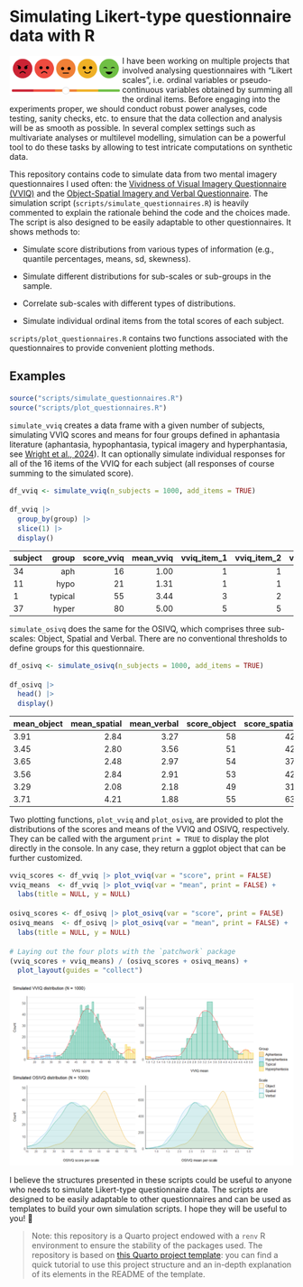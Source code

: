 # Simulating Likert-type questionnaire data with R


<img src="images/likert.png" align="left" width="200"/>

I have been working on multiple projects that involved analysing
questionnaires with “Likert scales”, i.e. ordinal variables or
pseudo-continuous variables obtained by summing all the ordinal items.
Before engaging into the experiments proper, we should conduct robust
power analyses, code testing, sanity checks, etc. to ensure that the
data collection and analysis will be as smooth as possible. In several
complex settings such as multivariate analyses or multilevel modelling,
simulation can be a powerful tool to do these tasks by allowing to test
intricate computations on synthetic data.

This repository contains code to simulate data from two mental imagery
questionnaires I used often: the [Vividness of Visual Imagery
Questionnaire
(VVIQ)](https://bpspsychub.onlinelibrary.wiley.com/doi/10.1111/j.2044-8295.1973.tb01322.x)
and the [Object-Spatial Imagery and Verbal
Questionnaire](https://onlinelibrary.wiley.com/doi/10.1002/acp.1473).
The simulation script (`scripts/simulate_questionnaires.R`) is heavily
commented to explain the rationale behind the code and the choices made.
The script is also designed to be easily adaptable to other
questionnaires. It shows methods to:

- Simulate score distributions from various types of information (e.g.,
  quantile percentages, means, sd, skewness).

- Simulate different distributions for sub-scales or sub-groups in the
  sample.

- Correlate sub-scales with different types of distributions.

- Simulate individual ordinal items from the total scores of each
  subject.

`scripts/plot_questionnaires.R` contains two functions associated with
the questionnaires to provide convenient plotting methods.

## Examples

``` r
source("scripts/simulate_questionnaires.R")
source("scripts/plot_questionnaires.R")
```

`simulate_vviq` creates a data frame with a given number of subjects,
simulating VVIQ scores and means for four groups defined in aphantasia
literature (aphantasia, hypophantasia, typical imagery and
hyperphantasia, see [Wright et al.,
2024](https://www.frontiersin.org/journals/psychology/articles/10.3389/fpsyg.2024.1454107/full)).
It can optionally simulate individual responses for all of the 16 items
of the VVIQ for each subject (all responses of course summing to the
simulated score).

``` r
df_vviq <- simulate_vviq(n_subjects = 1000, add_items = TRUE)

df_vviq |> 
  group_by(group) |> 
  slice(1) |> 
  display()
```

| subject | group | score_vviq | mean_vviq | vviq_item_1 | vviq_item_2 | vviq_item_3 | vviq_item_4 | vviq_item_5 | vviq_item_6 | vviq_item_7 | vviq_item_8 | vviq_item_9 | vviq_item_10 | vviq_item_11 | vviq_item_12 | vviq_item_13 | vviq_item_14 | vviq_item_15 | vviq_item_16 |
|:---|---:|---:|---:|---:|---:|---:|---:|---:|---:|---:|---:|---:|---:|---:|---:|---:|---:|---:|---:|
| 34 | aph | 16 | 1.00 | 1 | 1 | 1 | 1 | 1 | 1 | 1 | 1 | 1 | 1 | 1 | 1 | 1 | 1 | 1 | 1 |
| 11 | hypo | 21 | 1.31 | 1 | 1 | 2 | 1 | 1 | 1 | 2 | 1 | 1 | 3 | 1 | 1 | 1 | 2 | 1 | 1 |
| 1 | typical | 55 | 3.44 | 3 | 2 | 2 | 1 | 4 | 3 | 4 | 5 | 4 | 4 | 4 | 3 | 3 | 3 | 5 | 5 |
| 37 | hyper | 80 | 5.00 | 5 | 5 | 5 | 5 | 5 | 5 | 5 | 5 | 5 | 5 | 5 | 5 | 5 | 5 | 5 | 5 |

`simulate_osivq` does the same for the OSIVQ, which comprises three
sub-scales: Object, Spatial and Verbal. There are no conventional
thresholds to define groups for this questionnaire.

``` r
df_osivq <- simulate_osivq(n_subjects = 1000, add_items = TRUE)

df_osivq |> 
  head() |> 
  display()
```

| mean_object | mean_spatial | mean_verbal | score_object | score_spatial | score_verbal | osivq_item_o_1 | osivq_item_o_2 | osivq_item_o_3 | osivq_item_o_4 | osivq_item_o_5 | osivq_item_o_6 | osivq_item_o_7 | osivq_item_o_8 | osivq_item_o_9 | osivq_item_o_10 | osivq_item_o_11 | osivq_item_o_12 | osivq_item_o_13 | osivq_item_o_14 | osivq_item_o_15 | osivq_item_s_1 | osivq_item_s_2 | osivq_item_s_3 | osivq_item_s_4 | osivq_item_s_5 | osivq_item_s_6 | osivq_item_s_7 | osivq_item_s_8 | osivq_item_s_9 | osivq_item_s_10 | osivq_item_s_11 | osivq_item_s_12 | osivq_item_s_13 | osivq_item_s_14 | osivq_item_s_15 | osivq_item_v_1 | osivq_item_v_2 | osivq_item_v_3 | osivq_item_v_4 | osivq_item_v_5 | osivq_item_v_6 | osivq_item_v_7 | osivq_item_v_8 | osivq_item_v_9 | osivq_item_v_10 | osivq_item_v_11 | osivq_item_v_12 | osivq_item_v_13 | osivq_item_v_14 | osivq_item_v_15 |
|:---|---:|---:|---:|---:|---:|---:|---:|---:|---:|---:|---:|---:|---:|---:|---:|---:|---:|---:|---:|---:|---:|---:|---:|---:|---:|---:|---:|---:|---:|---:|---:|---:|---:|---:|---:|---:|---:|---:|---:|---:|---:|---:|---:|---:|---:|---:|---:|---:|---:|---:|
| 3.91 | 2.84 | 3.27 | 58 | 42 | 49 | 5 | 2 | 5 | 2 | 4 | 2 | 5 | 5 | 5 | 3 | 4 | 4 | 3 | 5 | 4 | 3 | 4 | 3 | 1 | 1 | 1 | 5 | 2 | 3 | 2 | 2 | 5 | 3 | 3 | 4 | 5 | 2 | 1 | 3 | 5 | 4 | 2 | 2 | 5 | 2 | 4 | 5 | 3 | 4 | 2 |
| 3.45 | 2.80 | 3.56 | 51 | 42 | 53 | 2 | 4 | 3 | 4 | 2 | 5 | 4 | 3 | 3 | 4 | 3 | 2 | 5 | 5 | 2 | 1 | 5 | 1 | 2 | 3 | 2 | 5 | 5 | 2 | 3 | 3 | 1 | 4 | 2 | 3 | 2 | 5 | 4 | 5 | 5 | 3 | 5 | 3 | 4 | 2 | 5 | 2 | 1 | 5 | 2 |
| 3.65 | 2.48 | 2.97 | 54 | 37 | 44 | 5 | 3 | 5 | 3 | 3 | 5 | 2 | 3 | 2 | 3 | 3 | 2 | 5 | 5 | 5 | 5 | 2 | 2 | 1 | 1 | 2 | 5 | 2 | 3 | 2 | 1 | 2 | 2 | 5 | 2 | 3 | 1 | 1 | 1 | 1 | 5 | 5 | 4 | 3 | 3 | 2 | 3 | 5 | 4 | 3 |
| 3.56 | 2.84 | 2.91 | 53 | 42 | 43 | 4 | 4 | 4 | 4 | 3 | 3 | 5 | 3 | 3 | 5 | 2 | 2 | 2 | 4 | 5 | 1 | 5 | 3 | 2 | 2 | 5 | 1 | 1 | 4 | 2 | 2 | 2 | 5 | 2 | 5 | 2 | 3 | 2 | 4 | 3 | 1 | 2 | 2 | 3 | 4 | 5 | 3 | 3 | 2 | 4 |
| 3.29 | 2.08 | 2.18 | 49 | 31 | 32 | 5 | 2 | 2 | 4 | 2 | 5 | 3 | 5 | 5 | 1 | 3 | 4 | 3 | 1 | 4 | 2 | 2 | 1 | 5 | 2 | 1 | 2 | 2 | 1 | 1 | 3 | 1 | 3 | 2 | 3 | 1 | 1 | 2 | 3 | 2 | 4 | 2 | 2 | 1 | 4 | 1 | 1 | 3 | 2 | 3 |
| 3.71 | 4.21 | 1.88 | 55 | 63 | 28 | 5 | 5 | 3 | 4 | 4 | 4 | 5 | 1 | 5 | 4 | 2 | 4 | 1 | 5 | 3 | 4 | 5 | 5 | 4 | 5 | 5 | 5 | 5 | 4 | 3 | 4 | 2 | 3 | 4 | 5 | 2 | 1 | 2 | 2 | 2 | 1 | 3 | 1 | 3 | 1 | 1 | 1 | 3 | 1 | 4 |

Two plotting functions, `plot_vviq` and `plot_osivq`, are provided to
plot the distributions of the scores and means of the VVIQ and OSIVQ,
respectively. They can be called with the argument `print = TRUE` to
display the plot directly in the console. In any case, they return a
ggplot object that can be further customized.

``` r
vviq_scores <- df_vviq |> plot_vviq(var = "score", print = FALSE)
vviq_means  <- df_vviq |> plot_vviq(var = "mean", print = FALSE) + 
  labs(title = NULL, y = NULL)

osivq_scores <- df_osivq |> plot_osivq(var = "score", print = FALSE)
osivq_means  <- df_osivq |> plot_osivq(var = "mean", print = FALSE) + 
  labs(title = NULL, y = NULL)

# Laying out the four plots with the `patchwork` package
(vviq_scores + vviq_means) / (osivq_scores + osivq_means) + 
  plot_layout(guides = "collect")
```

![](README_files/figure-commonmark/plot_vviq-1.png)

I believe the structures presented in these scripts could be useful to
anyone who needs to simulate Likert-type questionnaire data. The scripts
are designed to be easily adaptable to other questionnaires and can be
used as templates to build your own simulation scripts. I hope they will
be useful to you! :cherry_blossom:

> Note: this repository is a Quarto project endowed with a `renv` R
> environment to ensure the stability of the packages used. The
> repository is based on [this Quarto project
> template](https://github.com/m-delem/my-quarto-template): you can find
> a quick tutorial to use this project structure and an in-depth
> explanation of its elements in the README of the template.
